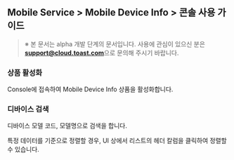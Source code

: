 ## Mobile Service > Mobile Device Info > 콘솔 사용 가이드

> ※ 본 문서는 alpha 개발 단계의 문서입니다.
> 사용에 관심이 있으신 분은 **support@cloud.toast.com**으로 문의해 주시기 바랍니다.

### 상품 활성화

Console에 접속하여 Mobile Device Info 상품을 활성화합니다.


### 디바이스 검색 

디바이스 모델 코드, 모델명으로 검색을 합니다.

특정 데이터를 기준으로 정렬할 경우, UI 상에서 리스트의 헤더 칼럼을 클릭하여 정렬할 수 있습니다.